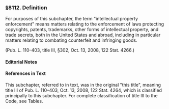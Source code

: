 ### §8112. Definition ###

For purposes of this subchapter, the term "intellectual property enforcement" means matters relating to the enforcement of laws protecting copyrights, patents, trademarks, other forms of intellectual property, and trade secrets, both in the United States and abroad, including in particular matters relating to combating counterfeit and infringing goods.

(Pub. L. 110–403, title III, §302, Oct. 13, 2008, 122 Stat. 4266.)

#### **Editorial Notes** ####

#### References in Text ####

This subchapter, referred to in text, was in the original "this title", meaning title III of Pub. L. 110–403, Oct. 13, 2008, 122 Stat. 4264, which is classified principally to this subchapter. For complete classification of title III to the Code, see Tables.